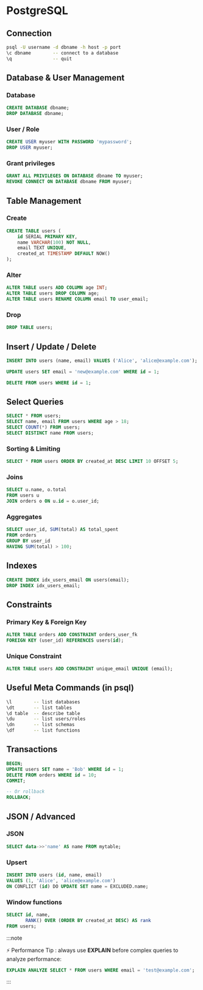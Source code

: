 # PostgreSQL

## Connection

```bash
psql -U username -d dbname -h host -p port
\c dbname        -- connect to a database
\q               -- quit
```

## Database & User Management

### Database

```sql
CREATE DATABASE dbname;
DROP DATABASE dbname;
```

### User / Role

```sql
CREATE USER myuser WITH PASSWORD 'mypassword';
DROP USER myuser;
```

### Grant privileges

```sql
GRANT ALL PRIVILEGES ON DATABASE dbname TO myuser;
REVOKE CONNECT ON DATABASE dbname FROM myuser;
```

## Table Management

### Create

```sql
CREATE TABLE users (
    id SERIAL PRIMARY KEY,
    name VARCHAR(100) NOT NULL,
    email TEXT UNIQUE,
    created_at TIMESTAMP DEFAULT NOW()
);
```

### Alter

```sql
ALTER TABLE users ADD COLUMN age INT;
ALTER TABLE users DROP COLUMN age;
ALTER TABLE users RENAME COLUMN email TO user_email;
```

### Drop

```sql
DROP TABLE users;
```

## Insert / Update / Delete

```sql
INSERT INTO users (name, email) VALUES ('Alice', 'alice@example.com');

UPDATE users SET email = 'new@example.com' WHERE id = 1;

DELETE FROM users WHERE id = 1;
```

## Select Queries

```sql
SELECT * FROM users;
SELECT name, email FROM users WHERE age > 18;
SELECT COUNT(*) FROM users;
SELECT DISTINCT name FROM users;
```

### Sorting & Limiting

```sql
SELECT * FROM users ORDER BY created_at DESC LIMIT 10 OFFSET 5;
```

### Joins

```sql
SELECT u.name, o.total 
FROM users u 
JOIN orders o ON u.id = o.user_id;
```

### Aggregates

```sql
SELECT user_id, SUM(total) AS total_spent 
FROM orders 
GROUP BY user_id 
HAVING SUM(total) > 100;
```

## Indexes

```sql
CREATE INDEX idx_users_email ON users(email);
DROP INDEX idx_users_email;
```

## Constraints

### Primary Key & Foreign Key

```sql
ALTER TABLE orders ADD CONSTRAINT orders_user_fk 
FOREIGN KEY (user_id) REFERENCES users(id);
```

### Unique Constraint

```sql
ALTER TABLE users ADD CONSTRAINT unique_email UNIQUE (email);
```

## Useful Meta Commands (in psql)

```bash
\l        -- list databases
\dt       -- list tables
\d table  -- describe table
\du       -- list users/roles
\dn       -- list schemas
\df       -- list functions
```

## Transactions

```sql
BEGIN;
UPDATE users SET name = 'Bob' WHERE id = 1;
DELETE FROM orders WHERE id = 10;
COMMIT;

-- Or rollback
ROLLBACK;
```

## JSON / Advanced

### JSON

```sql
SELECT data->>'name' AS name FROM mytable;
```

### Upsert

```sql
INSERT INTO users (id, name, email) 
VALUES (1, 'Alice', 'alice@example.com') 
ON CONFLICT (id) DO UPDATE SET name = EXCLUDED.name;
```

### Window functions

```sql
SELECT id, name,
       RANK() OVER (ORDER BY created_at DESC) AS rank 
FROM users;
```
:::note

⚡ Performance Tip : always use **EXPLAIN** before complex queries to analyze performance:

```sql
EXPLAIN ANALYZE SELECT * FROM users WHERE email = 'test@example.com';
```
:::
